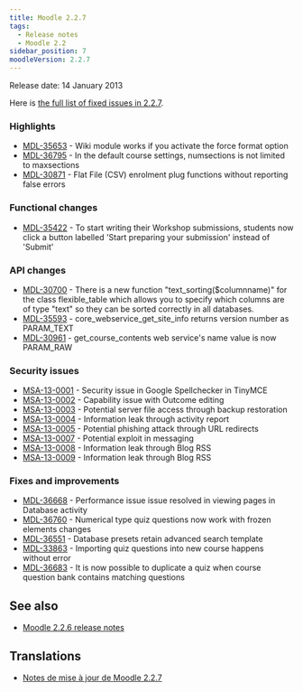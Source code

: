 ```yaml
---
title: Moodle 2.2.7
tags:
  - Release notes
  - Moodle 2.2
sidebar_position: 7
moodleVersion: 2.2.7
---
```

Release date: 14 January 2013

Here is [the full list of fixed issues in 2.2.7](http://tracker.moodle.org/secure/IssueNavigator!executeAdvanced.jspa?jqlQuery=project+%3D+mdl+AND+resolution+%3D+fixed+AND+fixVersion+in+%28%222.2.7%22%29+ORDER+BY+priority+DESC&runQuery=true&clear=true).

### Highlights

- [MDL-35653](https://tracker.moodle.org/browse/MDL-35653) - Wiki module works if you activate the force format option
- [MDL-36795](https://tracker.moodle.org/browse/MDL-36795) - In the default course settings, numsections is not limited to maxsections
- [MDL-30871](https://tracker.moodle.org/browse/MDL-30871) - Flat File (CSV) enrolment plug functions without reporting false errors

### Functional changes

- [MDL-35422](https://tracker.moodle.org/browse/MDL-35422) - To start writing their Workshop submissions, students now click a button labelled 'Start preparing your submission' instead of 'Submit'

### API changes

- [MDL-30700](https://tracker.moodle.org/browse/MDL-30700) - There is a new function "text_sorting($columnname)" for the class flexible_table which allows you to specify which columns are of type "text" so they can be sorted correctly in all databases.
- [MDL-35593](https://tracker.moodle.org/browse/MDL-35593) - core_webservice_get_site_info returns version number as PARAM_TEXT
- [MDL-30961](https://tracker.moodle.org/browse/MDL-30961) - get_course_contents web service's name value is now PARAM_RAW

### Security issues

- [MSA-13-0001](https://moodle.org/mod/forum/discuss.php?d=220157) - Security issue in Google Spellchecker in TinyMCE
- [MSA-13-0002](https://moodle.org/mod/forum/discuss.php?d=220158) - Capability issue with Outcome editing
- [MSA-13-0003](https://moodle.org/mod/forum/discuss.php?d=220160) - Potential server file access through backup restoration
- [MSA-13-0004](https://moodle.org/mod/forum/discuss.php?d=220161) - Information leak through activity report
- [MSA-13-0005](https://moodle.org/mod/forum/discuss.php?d=220162) - Potential phishing attack through URL redirects
- [MSA-13-0007](https://moodle.org/mod/forum/discuss.php?d=220164) - Potential exploit in messaging
- [MSA-13-0008](https://moodle.org/mod/forum/discuss.php?d=220165) - Information leak through Blog RSS
- [MSA-13-0009](https://moodle.org/mod/forum/discuss.php?d=220166) - Information leak through Blog RSS

### Fixes and improvements

- [MDL-36668](https://tracker.moodle.org/browse/MDL-36668) - Performance issue issue resolved in viewing pages in Database activity
- [MDL-36760](https://tracker.moodle.org/browse/MDL-36760) - Numerical type quiz questions now work with frozen elements changes
- [MDL-36551](https://tracker.moodle.org/browse/MDL-36551) - Database presets retain advanced search template
- [MDL-33863](https://tracker.moodle.org/browse/MDL-33863) - Importing quiz questions into new course happens without error
- [MDL-36683](https://tracker.moodle.org/browse/MDL-36683) - It is now possible to duplicate a quiz when course question bank contains matching questions

## See also

- [Moodle 2.2.6 release notes](/general/releases/2.2/2.2.6)

## Translations

- [Notes de mise à jour de Moodle 2.2.7](https://docs.moodle.org/fr/Notes_de_mise_à_jour_de_Moodle_2.2.7)
